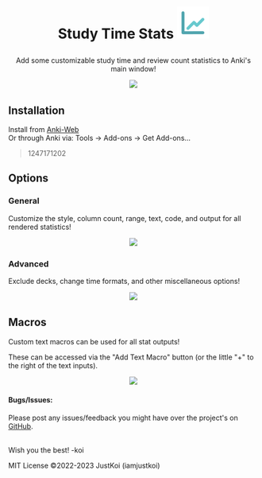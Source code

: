 # <p align="center">Study Time Stats <img src="res/img/stats_icon.svg"></p>

<p align="center">Add some customizable study time and review count statistics to Anki's main window!</p>  
<p align="center"><img src=".github/ui_main.png"></p>

## Installation

Install from [Anki-Web](https://ankiweb.net/shared/info/1247171202)  
Or through Anki via: Tools -> Add-ons -> Get Add-ons...
> 1247171202

## Options

### General

Customize the style, column count, range, text, code, and output for all rendered statistics!
<p align="center"><img src=".github/options_general.png"></p>

### Advanced

Exclude decks, change time formats, and other miscellaneous options!
<p align="center"><img src=".github/options_advanced.png"></p>

## Macros

Custom text macros can be used for all stat outputs!

These can be accessed via the "Add Text Macro" button (or the little "+" to the right of the text inputs).
<p align="center"><img src=".github/options_macros.png"></p>

#### Bugs/Issues:

Please post any issues/feedback you might have over the project's
on [GitHub](https://github.com/iamjustkoi/StudyTimeStats/issues).
<br></br>

Wish you the best! -koi

MIT License ©2022-2023 JustKoi (iamjustkoi)
